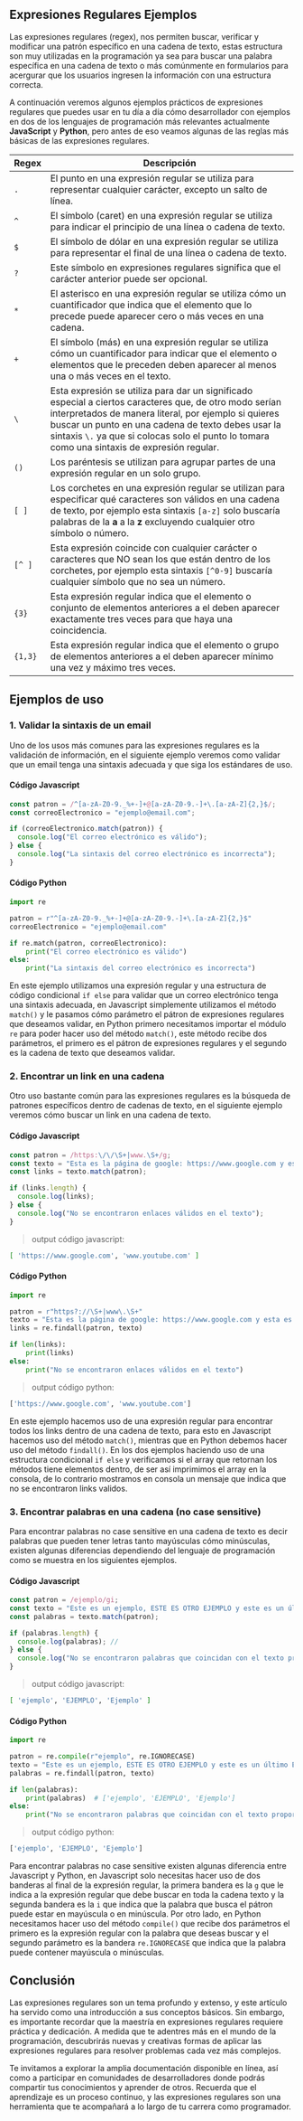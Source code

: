 ## Expresiones Regulares Ejemplos

Las expresiones regulares (regex), nos permiten buscar, verificar y modificar una patrón específico en una cadena de texto, estas estructura son muy utilizadas en la programación ya sea para buscar una palabra específica en una cadena de texto o más comúnmente en formularios para acergurar que los usuarios ingresen la información con una estructura correcta. 

A continuación veremos algunos ejemplos prácticos de expresiones regulares que puedes usar en tu día a día cómo desarrollador con ejemplos en dos de los lenguajes de programación más relevantes actualmente **JavaScript** y **Python**, pero antes de eso veamos algunas de las reglas más básicas de las expresiones regulares.

|Regex  | Descripción                                                                                                                                                     |
|-------|-----------------------------------------------------------------------------------------------------------------------------------------------------------------|
|`.`    | El punto en una expresión regular se utiliza para representar cualquier carácter, excepto un salto de línea.                                                    |
|`^`    | El símbolo (caret) en una expresión regular se utiliza para indicar el principio de una línea o cadena de texto.                                                |
|`$`    | El símbolo de dólar en una expresión regular se utiliza para representar el final de una línea o cadena de texto.                                               |
|`?`    | Este símbolo en expresiones regulares significa que el carácter anterior puede ser opcional.                                                                    |
|`*`    | El asterisco en una expresión regular se utiliza cómo un cuantificador que indica que el elemento que lo precede puede aparecer cero o más veces en una cadena. |
|`+`    | El símbolo (más) en una expresión regular se utiliza cómo un cuantificador para indicar que el elemento o elementos que le preceden deben aparecer al menos una o más veces en el texto. |
|`\`    | Esta expresión se utiliza para dar un significado especial a ciertos caracteres que, de otro modo serían interpretados de manera literal, por ejemplo si quieres buscar un punto en una cadena de texto debes usar la sintaxis `\.` ya que si colocas solo el punto lo tomara como una sintaxis de expresión regular.                                |
|`()`   | Los paréntesis se utilizan para agrupar partes de una expresión regular en un solo grupo.                                                                       |
|`[ ]`  | Los corchetes en una expresión regular se utilizan para especificar qué caracteres son válidos en una cadena de texto, por ejemplo esta sintaxis `[a-z]` solo buscaría palabras de la **a** a la **z** excluyendo cualquier otro símbolo o número. |
|`[^ ]` | Esta expresión coincide con cualquier carácter o caracteres que NO sean los que están dentro de los corchetes, por ejemplo esta sintaxis `[^0-9]` buscaría cualquier símbolo que no sea un número. |
|`{3}`  | Esta expresión regular indica que el elemento o conjunto de elementos anteriores a el deben aparecer exactamente tres veces para que haya una coincidencia.     |
|`{1,3}`| Esta expresión regular indica que el elemento o grupo de elementos anteriores a el deben aparecer mínimo una vez y máximo tres veces.                           |

## Ejemplos de uso

### 1. Validar la sintaxis de un email

Uno de los usos más comunes para las expresiones regulares es la validación de información, en el siguiente ejemplo veremos como validar que un email tenga una sintaxis adecuada y que siga los estándares de uso.

#### Código Javascript 
```js
const patron = /^[a-zA-Z0-9._%+-]+@[a-zA-Z0-9.-]+\.[a-zA-Z]{2,}$/;
const correoElectronico = "ejemplo@email.com";

if (correoElectronico.match(patron)) {
  console.log("El correo electrónico es válido");
} else {
  console.log("La sintaxis del correo electrónico es incorrecta");
}
```

#### Código Python
```py
import re

patron = r"^[a-zA-Z0-9._%+-]+@[a-zA-Z0-9.-]+\.[a-zA-Z]{2,}$"
correoElectronico = "ejemplo@email.com"

if re.match(patron, correoElectronico):
    print("El correo electrónico es válido")
else:
    print("La sintaxis del correo electrónico es incorrecta")
```

En este ejemplo utilizamos una expresión regular y una estructura de código condicional `if else` para validar que un correo electrónico tenga una sintaxis adecuada, en Javascript simplemente utilizamos el método `match()` y le pasamos cómo parámetro el pátron de expresiones regulares que deseamos validar, en Python primero necesitamos importar el módulo `re` para poder hacer uso del método `match()`, este método recibe dos parámetros, el primero es el pátron de expresiones regulares y el segundo es la cadena de texto que deseamos validar.

### 2. Encontrar un link en una cadena

Otro uso bastante común para las expresiones regulares es la búsqueda de patrones específicos dentro de cadenas de texto, en el siguiente ejemplo veremos cómo buscar un link en una cadena de texto.

#### Código Javascript
```js
const patron = /https:\/\/\S+|www.\S+/g;
const texto = "Esta es la página de google: https://www.google.com y esta es la de youtube: www.youtube.com";
const links = texto.match(patron);

if (links.length) {
  console.log(links);
} else {
  console.log("No se encontraron enlaces válidos en el texto");
}
```
> output código javascript:
```bash
[ 'https://www.google.com', 'www.youtube.com' ]
```

#### Código Python
```py
import re

patron = r"https?://\S+|www\.\S+"
texto = "Esta es la página de google: https://www.google.com y esta es la de youtube: www.youtube.com"
links = re.findall(patron, texto)

if len(links):
    print(links)  
else:
    print("No se encontraron enlaces válidos en el texto")
```
> output código python:
```bash
['https://www.google.com', 'www.youtube.com']
```

En este ejemplo hacemos uso de una expresión regular para encontrar todos los links dentro de una cadena de texto, para esto en Javascript hacemos uso del método `match()`, mientras que en Python debemos hacer uso del método `findall()`. En los dos ejemplos haciendo uso de una estructura condicional `if else` y verificamos si el array que retornan los métodos tiene elementos dentro, de ser así imprimimos el array en la consola, de lo contrario mostramos en consola un mensaje que indica que no se encontraron links validos.

### 3. Encontrar palabras en una cadena (no case sensitive)

Para encontrar palabras no case sensitive en una cadena de texto es decir palabras que pueden tener letras tanto mayúsculas cómo minúsculas, existen algunas diferencias dependiendo del lenguaje de programación como se muestra en los siguientes ejemplos.

#### Código Javascript
```js
const patron = /ejemplo/gi;
const texto = "Este es un ejemplo, ESTE ES OTRO EJEMPLO y este es un último Ejemplo";
const palabras = texto.match(patron);

if (palabras.length) {
  console.log(palabras); // 
} else {
  console.log("No se encontraron palabras que coincidan con el texto proporcionado");
}
```
> output código javascript:
```bash
[ 'ejemplo', 'EJEMPLO', 'Ejemplo' ]
```

#### Código Python
```py
import re

patron = re.compile(r"ejemplo", re.IGNORECASE)
texto = "Este es un ejemplo, ESTE ES OTRO EJEMPLO y este es un último Ejemplo"
palabras = re.findall(patron, texto)

if len(palabras):
    print(palabras)  # ['ejemplo', 'EJEMPLO', 'Ejemplo']
else:
    print("No se encontraron palabras que coincidan con el texto proporcionado")
```
> output código python:
```bash
['ejemplo', 'EJEMPLO', 'Ejemplo']
```

Para encontrar palabras no case sensitive existen algunas diferencia entre Javascript y Python, en Javascript solo necesitas hacer uso de dos banderas al final de la expresión regular, la primera bandera es la `g` que le indica a la expresión regular que debe buscar en toda la cadena texto y la segunda bandera es la `i` que indica que la palabra que busca el pátron puede estar en mayúscula o en minúscula. Por otro lado, en Python necesitamos hacer uso del método `compile()` que recibe dos parámetros el primero es la expresión regular con la palabra que deseas buscar y el segundo parámetro es la bandera `re.IGNORECASE` que indica que la palabra puede contener mayúscula o minúsculas. 

## Conclusión

Las expresiones regulares son un tema profundo y extenso, y este artículo ha servido como una introducción a sus conceptos básicos. Sin embargo, es importante recordar que la maestría en expresiones regulares requiere práctica y dedicación. A medida que te adentres más en el mundo de la programación, descubrirás nuevas y creativas formas de aplicar las expresiones regulares para resolver problemas cada vez más complejos.

Te invitamos a explorar la amplia documentación disponible en línea, así como a participar en comunidades de desarrolladores donde podrás compartir tus conocimientos y aprender de otros. Recuerda que el aprendizaje es un proceso continuo, y las expresiones regulares son una herramienta que te acompañará a lo largo de tu carrera como programador.
